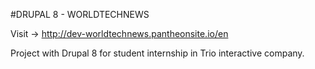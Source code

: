 #DRUPAL 8 - WORLDTECHNEWS

Visit -> http://dev-worldtechnews.pantheonsite.io/en

Project with Drupal 8 for student internship in Trio interactive company.
